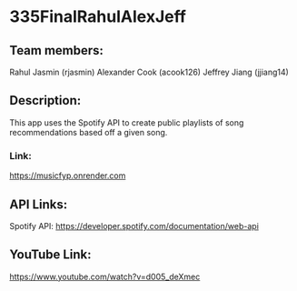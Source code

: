 # 335FinalRahulAlexJeff

## Team members: 
Rahul Jasmin (rjasmin)
Alexander Cook (acook126)
Jeffrey Jiang (jjiang14)

## Description:
This app uses the Spotify API to create public playlists of song recommendations based off a given song.

### Link:
https://musicfyp.onrender.com

## API Links:
Spotify API:
https://developer.spotify.com/documentation/web-api


## YouTube Link:
https://www.youtube.com/watch?v=d005_deXmec
